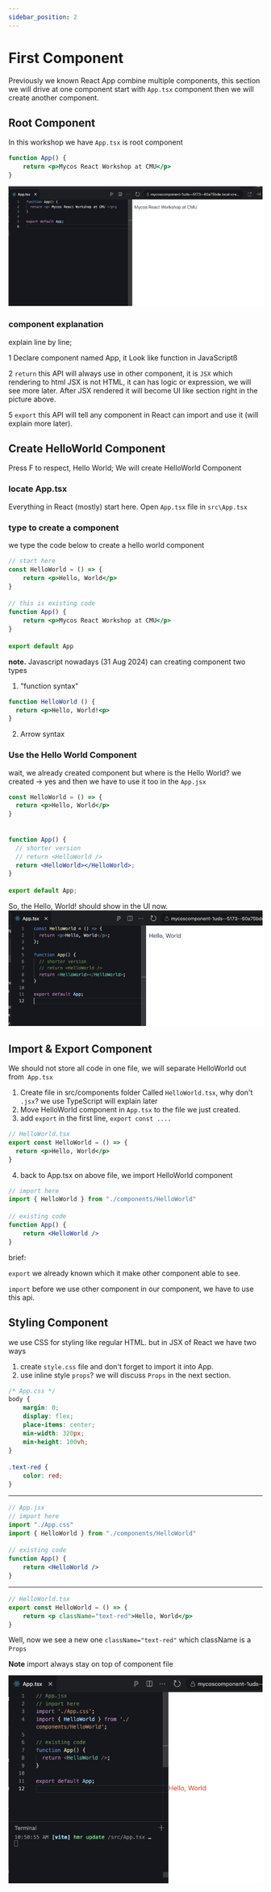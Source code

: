 ```yaml
---
sidebar_position: 2
---
```


# First Component

Previously we known React App combine multiple components, this section we will drive at one component
start with `App.tsx` component then we will create another component.

## Root Component

In this workshop we have `App.tsx` is root component

```jsx
function App() {
	return <p>Mycos React Workshop at CMU</p>
}
```

![explain-root-app-component](./img/ex_approot.png)

### component explanation

explain line by line;

1 Declare component named App, it Look like function in JavaScriptß

2 `return` this API will always use in other component, it is `JSX` which rendering to html
JSX is not HTML, it can has logic or expression, we will see more later.
After JSX rendered it will become UI like section right in the picture above.

5 `export` this API will tell any component in React can import and use it (will explain more later).

## Create HelloWorld Component

Press F to respect, Hello World; We will create HelloWorld Component

### locate App.tsx

Everything in React (mostly) start here.
Open `App.tsx` file in `src\App.tsx`

### type to create a component

we type the code below to create a hello world component

```jsx {2-4}
// start here
const HelloWorld = () => {
	return <p>Hello, World</p>
}

// this is existing code
function App() {
	return <p>Mycos React Workshop at CMU</p>
}

export default App
```

**note.** Javascript nowadays (31 Aug 2024) can creating component two types

1. "function syntax"

```jsx
function HelloWorld () {
  return <p>Hello, World!<p>
}
```

2. Arrow syntax

### Use the Hello World Component

wait, we already created component but where is the Hello World?
we created -> yes and then we have to use it too in the `App.jsx`

```jsx {9}
const HelloWorld = () => {
  return <p>Hello, World</p>
}


function App() {
  // shorter version
  // return <HelloWorld />
  return <HelloWorld></HelloWorld>;
}

export default App;
```

So, the Hello, World! should show in the UI now.
![hello-world-result](./img/hello_world.png)

## Import & Export Component

We should not store all code in one file, we will separate HelloWorld out from` App.tsx`

1. Create file in src/components folder Called `HelloWorld.tsx`, why don't `.jsx`? we use TypeScript will explain later
2. Move HelloWorld component in `App.tsx` to the file we just created.
3. add `export` in the first line, `export const ....`

```jsx {2}
// HelloWorld.tsx
export const HelloWorld = () => {
  return <p>Hello, World</p>
}
```

4. back to App.tsx on above file, we import HelloWorld component

```jsx {2}
// import here
import { HelloWorld } from "./components/HelloWorld"

// existing code
function App() {
	return <HelloWorld />
}
```

brief:

`export` we already known which it make other component able to see.

`import` before we use other component in our component, we have to use this api.

## Styling Component

we use CSS for styling like regular HTML.
but in JSX of React we have two ways

1. create `style.css` file and don't forget to import it into App.
2. use inline style `props`? we will discuss `Props` in the next section.

```css
/* App.css */
body {
	margin: 0;
	display: flex;
	place-items: center;
	min-width: 320px;
	min-height: 100vh;
}

.text-red {
	color: red;
}
```
**********************
```jsx {3}
// App.jsx
// import here
import "./App.css"
import { HelloWorld } from "./components/HelloWorld"

// existing code
function App() {
	return <HelloWorld />
}
```
**********************

```jsx {3}
// HelloWorld.tsx
export const HelloWorld = () => {
	return <p className="text-red">Hello, World</p>
}
```

Well, now we see a new one `className="text-red"` which className is a `Props`

**Note** import always stay on top of component file

![hello-world-final-result](./img/hello_world_component.png)
<!-- <iframe src="https://stackblitz.com/edit/mycos-component?embed=1&file=src%2FApp.tsx&embed=1" style={{width: "100%", height: "400px", border: 0}}></iframe> -->
